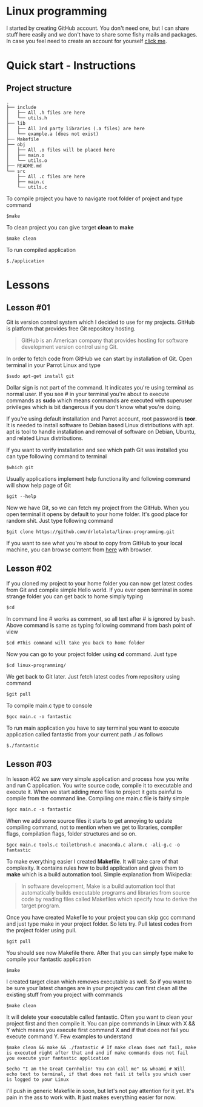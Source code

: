 
[//]: # (README.md)

Linux programming
=================

I started by creating GitHub account. You don't need one, but I can share stuff here easily and we don't have to share some fishy mails and packages. In case you feel need to create an account for yourself [click me](https://github.com/join).

Quick start - Instructions
==========================

Project structure
-----------------

```
.
├── include
│   ├── All .h files are here
│   └── utils.h
├── lib
│   ├── All 3rd party libraries (.a files) are here
│   └── example.a (does not exist)
├── Makefile
├── obj
│   ├── All .o files will be placed here
│   ├── main.o
│   └── utils.o
├── README.md
└── src
    ├── All .c files are here
    ├── main.c
    └── utils.c

```
To compile project you have to navigate root folder of project and type command
```
$make
```
To clean project you can give target **clean** to **make**
```
$make clean
```
To run compiled application
```
$./application
```

Lessons
=======

Lesson #01
----------

Git is version control system which I decided to use for my projects. GitHub is platform that provides free Git repository hosting.
> GitHub is an American company that provides hosting for software development version control using Git.

In order to fetch code from GitHub we can start by installation of Git. Open terminal in your Parrot Linux and type

  `$sudo apt-get install git`

Dollar sign is not part of the command. It indicates you're using terminal as normal user. If you see # in your terminal you're about to execute commands as **sudo** which means commands are executed with superuser privileges which is bit dangerous if you don't know what you're doing.

If you're using default installation and Parrot account, root password is **toor**. It is needed to install software to Debian based Linux distributions with apt. apt is tool to handle  installation and removal of software on Debian, Ubuntu, and related Linux distributions.

If you want to verify installation and see which path Git was installed you can type following command to terminal

  `$which git`

Usually applications implement help functionality and following command will show help page of Git

  `$git --help`

Now we have Git, so we can fetch my project from the GitHub. When you open terminal it opens by default to your home folder. It's good place for random shit. Just type following command

  `$git clone https://github.com/drlotalota/linux-programming.git`

If you want to see what you're about to copy from GitHub to your local machine, you can browse content from [here](https://github.com/drlotalota/linux-programming) with browser.

Lesson #02
----------

If you cloned my project to your home folder you can now get latest codes from Git and compile simple Hello world. If you ever open terminal in some strange folder you can get back to home simply typing

  `$cd`

In command line # works as comment, so all text after # is ignored by bash. Above command is same as typing following command from bash point of view

  `$cd #This command will take you back to home folder`

Now you can go to your project folder using **cd** command. Just type

  `$cd linux-programming/`

We get back to Git later. Just fetch latest codes from repository using command

  `$git pull`

To compile main.c type to console

  `$gcc main.c -o fantastic`

To run main application you have to say terminal you want to execute application called fantastic from your current path ./ as follows

  `$./fantastic`

Lesson #03
---------

In lesson #02 we saw very simple application and process how you write and run C application. You write source code, compile it to executable and execute it. When we start adding more files to project it gets painful to compile from the command line. Compiling one main.c file is fairly simple

`$gcc main.c -o fantastic`

When we add some source files it starts to get annoying to update compiling command, not to mention when we get to libraries, compiler flags, compilation flags, folder structures and so on.

`$gcc main.c tools.c toiletbrush.c anaconda.c alarm.c -ali-g.c -o fantastic`

To make everything easier I created **Makefile**. It will take care of that complexity. It contains rules how to build application and gives them to **make** which is a build automation tool. Simple explanation from Wikipedia:

> In software development, Make is a build automation tool that automatically builds executable programs and libraries from source code by reading files called Makefiles which specify how to derive the target program.

Once you have created Makefile to your project you can skip gcc command and just type make in your project folder. So lets try. Pull latest codes from the project folder using pull.

`$git pull`

You should see now Makefile there. After that you can simply type make to compile your fantastic application

`$make`

I created target clean which removes executable as well. So if you want to be sure your latest changes are in your project you can first clean all the existing stuff from you project with commands

`$make clean`

It will delete your executable called fantastic. Often you want to clean your project first and then compile it. You can pipe commands in Linux with X && Y which means you execute first command X and if that does not fail you execute command Y. Few examples to understand

`$make clean && make && ./fantastic # If make clean does not fail, make is executed right after that and and if make commands does not fail you execute your fantastic application`

`$echo "I am the Great Cornholio! You can call me" && whoami # Will echo text to terminal, if that does not fail it tells you which user is logged to your Linux`

I'll push in generic Makefile in soon, but let's not pay attention for it yet. It's pain in the ass to work with. It just makes everything easier for now.
